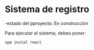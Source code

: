 <h1>Sistema de registro</h1>

-estado del pproyecto: En construcción

Para ejecutar el sistema, debes poner:

```npm instal react```
